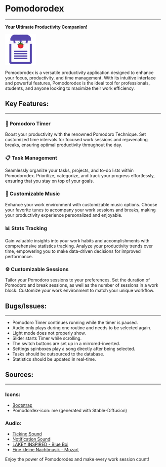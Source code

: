 # Pomodorodex
----------------------

**Your Ultimate Productivity Companion!**

<img src="ui/Pomodorodex.png" width="100">

Pomodorodex is a versatile productivity application designed to enhance your focus, productivity, and time management. With its intuitive interface and powerful features, Pomodorodex is the ideal tool for professionals, students, and anyone looking to maximize their work efficiency.

## Key Features:
----------------------

### 🍅 Pomodoro Timer
Boost your productivity with the renowned Pomodoro Technique. Set customized time intervals for focused work sessions and rejuvenating breaks, ensuring optimal productivity throughout the day.

### 📋 Task Management
Seamlessly organize your tasks, projects, and to-do lists within Pomodorodex. Prioritize, categorize, and track your progress effortlessly, ensuring that you stay on top of your goals.

### 🎵 Customizable Music
Enhance your work environment with customizable music options. Choose your favorite tunes to accompany your work sessions and breaks, making your productivity experience personalized and enjoyable.

### 📊 Stats Tracking
Gain valuable insights into your work habits and accomplishments with comprehensive statistics tracking. Analyze your productivity trends over time, empowering you to make data-driven decisions for improved performance.

### ⚙️ Customizable Sessions
Tailor your Pomodoro sessions to your preferences. Set the duration of Pomodoro and break sessions, as well as the number of sessions in a work block. Customize your work environment to match your unique workflow.

## Bugs/Issues:
----------------------

- Pomodoro Timer continues running while the timer is paused.
- Audio only plays during one routine and needs to be selected again.
- Light mode does not properly show.
- Slider starts Timer while scrolling.
- The switch buttons are set up in a mirrored-inverted.
- Settings spinboxes play a song directly after being selected.
- Tasks should be outsourced to the database.
- Statistics should be updated in real-time.

## Sources:
----------------------

### Icons:

- [Bootstrap](https://github.com/twbs/icons/releases/tag/v1.11.1)
- Pomodordex-icon: me (generated with Stable-Diffusion)

### Audio:

- [Ticking Sound](https://pixabay.com/sound-effects/ticking-clock-1-27477/)
- [Notification Sound](https://pixabay.com/sound-effects/service-bell-ring-14610/)
- [LAKEY INSPIRED - Blue Boi](https://www.youtube.com/watch?v=wAukvwLCVbM)
- [Eine kleine Nachtmusik - Mozart](https://archive.org/download/SerenadeNo.13EineKleineNachtmusikK.525)

Enjoy the power of Pomodorodex and make every work session count!
